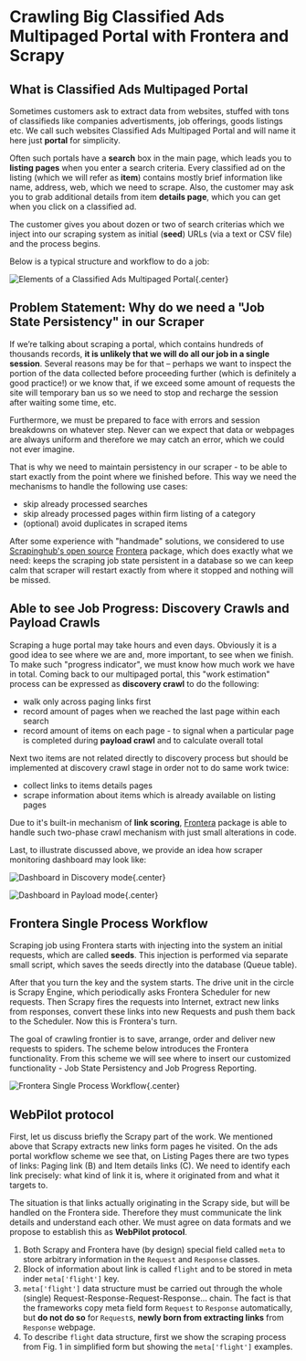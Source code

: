 # Crawling Big Classified Ads Multipaged Portal with Frontera and Scrapy

## What is Classified Ads Multipaged Portal

Sometimes customers ask to extract data from websites, stuffed with tons of classifieds like companies advertisments, job offerings, goods listings etc. We call such websites Classified Ads Multipaged Portal and will name it here just **portal** for simplicity.

Often such portals have a **search** box in the main page, which leads you to **listing pages** when you enter a search criteria. Every classified ad on the listing (which we will refer as **item**) contains mostly brief information like name, address, web, which we need to scrape. Also, the customer may ask you to grab additional details from item **details page**, which you can get when you click on a classified ad.

The customer gives you about dozen or two of search criterias which we inject into our scraping system as initial (**seed**) URLs (via a text or CSV file) and the process begins.

Below is a typical structure and workflow to do a job:

![Elements of a Classified Ads Multipaged Portal](webpilot/camp_elems.svg){.center}

## Problem Statement: Why do we need a "Job State Persistency" in our Scraper

If we’re talking about scraping a portal, which contains hundreds of thousands records, **it is unlikely that we will do all our job in a single session**. Several reasons may be for that – perhaps we want to inspect the portion of the data collected before proceeding further (which is definitely a good practice!) or we know that, if we exceed some amount of requests the site will temporary ban us so we need to stop and recharge the session after waiting some time, etc.

Furthermore, we must be prepared to face with errors and session breakdowns on whatever step. Never can we expect that data or webpages are always uniform and therefore we may catch an error, which we could not ever imagine.

That is why we need to maintain persistency in our scraper - to be able to start exactly from the point where we finished before. This way we need the mechanisms to handle the following use cases:

- skip already processed searches
- skip already processed pages within firm listing of a category
- (optional) avoid duplicates in scraped items

After some experience with "handmade" solutions, we considered to use [Scrapinghub's open source] [Frontera] package, which does exactly what we need: keeps the scraping job state persistent in a database so we can keep calm that scraper will restart exactly from where it stopped and nothing will be missed.

## Able to see Job Progress: Discovery Crawls and Payload Crawls

Scraping a huge portal may take hours and even days. Obviously it is a good idea to see where we are and, more important, to see when we finish. To make such "progress indicator", we must know how much work we have in total. Coming back to our multipaged portal, this "work estimation" process can be expressed as **discovery crawl** to do the following:

- walk only across paging links first
- record amount of pages when we reached the last page within each search
- record amount of items on each page - to signal when a particular page is completed during **payload crawl** and to calculate overall total

Next two items are not related directly to discovery process but should be implemented at discovery crawl stage in order not to do same work twice:

- collect links to items details pages
- scrape information about items which is already available on listing pages

Due to it's built-in mechanism of **link scoring**, [Frontera] package is able to handle such two-phase crawl mechanism with just small alterations in code.

Last, to illustrate discussed above, we provide an idea how scraper monitoring dashboard may look like:

![Dashboard in Discovery mode](webpilot/discover_dash.svg){.center}

![Dashboard in Payload mode](webpilot/payload_dash.svg){.center}

## Frontera Single Process Workflow

Scraping job using Frontera starts with injecting into the system an initial requests, which are called **seeds**. This injection is performed via separate small script, which saves the seeds directly into the database (Queue table).

After that you turn the key and the system starts. The drive unit in the circle is Scrapy Engine, which periodically asks Frontera Scheduler for new requests. Then Scrapy fires the requests into Internet, extract new links from responses, convert these links into new Requests and push them back to the Scheduler. Now this is Frontera's turn.

The goal of crawling frontier is to save, arrange, order and deliver new requests to spiders. The scheme below introduces the Frontera functionality. From this scheme we will see where to insert our customized functionality - Job State Persistency and Job Progress Reporting.

![Frontera Single Process Workflow](webpilot/frontera_workflow.svg){.center}

## WebPilot protocol

First, let us discuss briefly the Scrapy part of the work. We mentioned above that Scrapy extracts new links form pages he visited. On the ads portal workflow scheme we see that, on Listing Pages there are two types of links: Paging link (B) and Item details links (C). We need to identify each link precisely: what kind of link it is, where it originated from and what it targets to.

The situation is that links actually originating in the Scrapy side, but will be handled on the Frontera side. Therefore they must communicate the link details and understand each other. We must agree on data formats and we propose to establish this as **WebPilot protocol**.

1. Both Scrapy and Frontera have (by design) special field called `meta` to store arbitrary information in the `Request` and `Response` classes.
2. Block of information about link is called `flight` and to be stored in meta inder `meta['flight']` key.
3. `meta['flight']` data structure must be carried out through the whole (single) Request-Response-Request-Response... chain. The fact is that the frameworks copy meta field form `Request` to `Response` automatically, but **do not do so** for `Request`s, **newly born from extracting links** from `Response` webpage.
4. To describe `flight` data structure, first we show the scraping process from Fig. 1 in simplified form but showing the `meta['flight']` examples.

[Scrapinghub's open source]: https://scrapinghub.com/open-source
[Frontera]: https://github.com/scrapinghub/frontera
